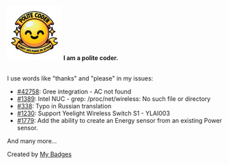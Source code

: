 <img src="https://github.com/my-badges/my-badges/blob/master/badges/polite-coder/polite-coder.png?raw=true" alt="I am a polite coder." title="I am a polite coder." width="128">
<strong>I am a polite coder.</strong>
<br><br>

I use words like "thanks" and "please" in my issues:

- <a href="https://github.com/home-assistant/core/issues/42758">#42758</a>: Gree integration - AC not found
- <a href="https://github.com/home-assistant/operating-system/issues/1389">#1389</a>: Intel NUC - grep: /proc/net/wireless: No such file or directory
- <a href="https://github.com/tomvanswam/compass-card/issues/338">#338</a>: Typo in Russian translation
- <a href="https://github.com/esphome/feature-requests/issues/1230">#1230</a>: Support Yeelight Wireless Switch S1 - YLAI003
- <a href="https://github.com/bramstroker/homeassistant-powercalc/issues/1779">#1779</a>: Add the ability to create an Energy sensor from an existing Power sensor.

 And many more...


Created by <a href="https://github.com/my-badges/my-badges">My Badges</a>